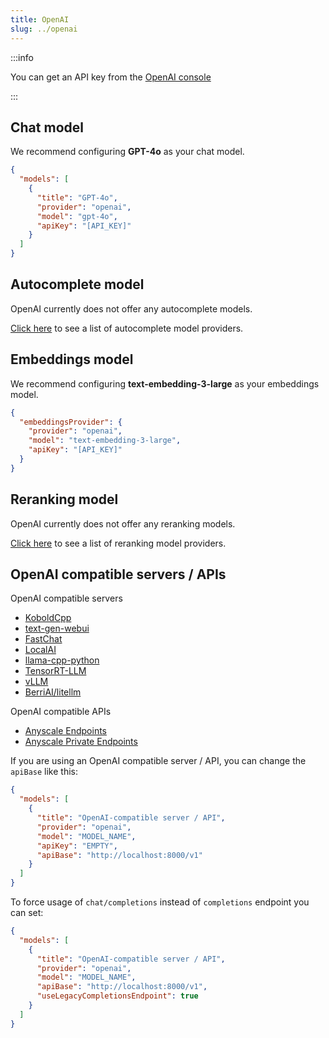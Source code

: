 ```yaml
---
title: OpenAI
slug: ../openai
---
```


:::info

You can get an API key from the [OpenAI console](https://platform.openai.com/account/api-keys)

:::

## Chat model

We recommend configuring **GPT-4o** as your chat model.

```json title="config.json"
{
  "models": [
    {
      "title": "GPT-4o",
      "provider": "openai",
      "model": "gpt-4o",
      "apiKey": "[API_KEY]"
    }
  ]
}
```

## Autocomplete model

OpenAI currently does not offer any autocomplete models.

[Click here](../../model-types/autocomplete.md) to see a list of autocomplete model providers.

## Embeddings model

We recommend configuring **text-embedding-3-large** as your embeddings model.

```json title="config.json"
{
  "embeddingsProvider": {
    "provider": "openai",
    "model": "text-embedding-3-large",
    "apiKey": "[API_KEY]"
  }
}
```

## Reranking model

OpenAI currently does not offer any reranking models.

[Click here](../../model-types/reranking.md) to see a list of reranking model providers.

## OpenAI compatible servers / APIs

OpenAI compatible servers

- [KoboldCpp](https://github.com/lostruins/koboldcpp)
- [text-gen-webui](https://github.com/oobabooga/text-generation-webui/tree/main/extensions/openai#setup--installation)
- [FastChat](https://github.com/lm-sys/FastChat/blob/main/docs/openai_api.md)
- [LocalAI](https://localai.io/basics/getting_started/)
- [llama-cpp-python](https://github.com/abetlen/llama-cpp-python#web-server)
- [TensorRT-LLM](https://github.com/NVIDIA/trt-llm-as-openai-windows?tab=readme-ov-file#examples)
- [vLLM](https://docs.vllm.ai/en/latest/serving/openai_compatible_server.html)
- [BerriAI/litellm](https://github.com/BerriAI/litellm)

OpenAI compatible APIs

- [Anyscale Endpoints](https://github.com/continuedev/deploy-os-code-llm#others)
- [Anyscale Private Endpoints](https://github.com/continuedev/deploy-os-code-llm#anyscale-private-endpoints)

If you are using an OpenAI compatible server / API, you can change the `apiBase` like this:

```json title="config.json"
{
  "models": [
    {
      "title": "OpenAI-compatible server / API",
      "provider": "openai",
      "model": "MODEL_NAME",
      "apiKey": "EMPTY",
      "apiBase": "http://localhost:8000/v1"
    }
  ]
}
```

To force usage of `chat/completions` instead of `completions` endpoint you can set:

```json title="config.json"
{
  "models": [
    {
      "title": "OpenAI-compatible server / API",
      "provider": "openai",
      "model": "MODEL_NAME",
      "apiBase": "http://localhost:8000/v1",
      "useLegacyCompletionsEndpoint": true
    }
  ]
}
```
